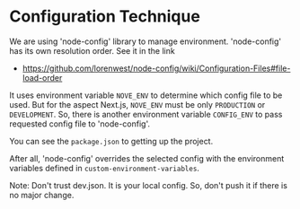 # Configuration Technique
We are using 'node-config' library to manage environment.
'node-config' has its own resolution order. See it in the link
  - https://github.com/lorenwest/node-config/wiki/Configuration-Files#file-load-order

It uses environment variable `NOVE_ENV` to determine which config file to be used.
But for the aspect Next.js, `NOVE_ENV` must be only `PRODUCTION` or `DEVELOPMENT`.
So, there is another environment variable `CONFIG_ENV` to pass requested config file to 'node-config'.

You can see the `package.json` to getting up the project.

After all, 'node-config' overrides the selected config with the environment variables defined in `custom-environment-variables`.

Note: Don't trust dev.json. It is your local config. So, don't push it if there is no major change.